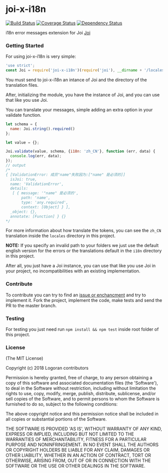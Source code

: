 # joi-x-i18n

[![Build Status][travis-badge]][travis-url]
[![Coverage Status][coveralls-badge]][coveralls-url]
[![Dependency Status][david-badge]][david-url]

i18n error messages extension for Joi [Joi](https://github.com/hapijs/joi)

###  Getting Started
For using joi-x-i18n is very simple:
```javascript
'use strict';
const Joi = require('joi-x-i18n')(require('joi'), __dirname + '/locales');
```
You must send to joi-x-i18n an intance of Joi and the directory of the translation files.

After, initializing the module, you have the instance of Joi, and you can use that like you use Joi.

You can translate your messages, simple adding an extra option in your validate function.

```javascript
let schema = {
  name: Joi.string().required()
};

let value = {};

Joi.validate(value, schema, {i18n: 'zh_CN'}, function (err, data) {
  console.log(err, data);
});
// output
/*
{ [ValidationError: 成员"name"失败因为:["name" 是必须的]]
  isJoi: true,
  name: 'ValidationError',
  details: 
   [ { message: '"name" 是必须的',
       path: 'name',
       type: 'any.required',
       context: [Object] } ],
  _object: {},
  annotate: [Function] } {}
*/
```

For more information about how translate the tokens, you can see the `zh_CN` translation inside the `locales` directory in this project.

**NOTE:** If you specify an invalid path to your folders we just use the default english version for the errors or the translations default in the `i18n` directory in this project.

After all, you just have a Joi instance, you can use that like you use Joi in your project, no incompatibilities with an existing implementation.

### Contribute

To contribute you can try to find an [issue or enchancment][0] and try to
implement it. Fork the project, implement the code, make tests and send the PR to the master branch.

### Testing

For testing you just need run `npm install && npm test` inside root folder of this project. 

### License

(The MIT License)

Copyright (c) 2018 Logoran contributors

Permission is hereby granted, free of charge, to any person obtaining
a copy of this software and associated documentation files (the
'Software'), to deal in the Software without restriction, including
without limitation the rights to use, copy, modify, merge, publish,
distribute, sublicense, and/or sell copies of the Software, and to
permit persons to whom the Software is furnished to do so, subject to
the following conditions:

The above copyright notice and this permission notice shall be
included in all copies or substantial portions of the Software.

THE SOFTWARE IS PROVIDED 'AS IS', WITHOUT WARRANTY OF ANY KIND,
EXPRESS OR IMPLIED, INCLUDING BUT NOT LIMITED TO THE WARRANTIES OF
MERCHANTABILITY, FITNESS FOR A PARTICULAR PURPOSE AND NONINFRINGEMENT.
IN NO EVENT SHALL THE AUTHORS OR COPYRIGHT HOLDERS BE LIABLE FOR ANY
CLAIM, DAMAGES OR OTHER LIABILITY, WHETHER IN AN ACTION OF CONTRACT,
TORT OR OTHERWISE, ARISING FROM, OUT OF OR IN CONNECTION WITH THE
SOFTWARE OR THE USE OR OTHER DEALINGS IN THE SOFTWARE.

[0]: https://github.com/logoran/joi-x-i18n/issues?q=is%3Aopen+is%3Aenchancement+is%3Abug

[travis-badge]: https://api.travis-ci.org/logoran/joi-x-i18n.svg?branch=master
[travis-url]: https://travis-ci.org/logoran/joi-x-i18n
[coveralls-badge]:https://coveralls.io/repos/logoran/joi-x-i18n/badge.svg?branch=master&service=github
[coveralls-url]: https://coveralls.io/github/logoran/joi-x-i18n?branch=master
[david-badge]: https://david-dm.org/logoran/joi-x-i18n.svg
[david-url]: https://david-dm.org/logoran/joi-x-i18n

